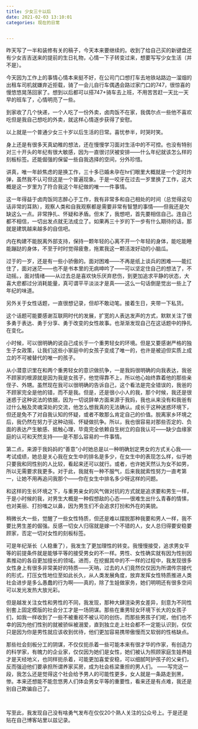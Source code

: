 ```yaml
---
title: 少女三十以后
date: 2021-02-03 13:10:01
categories: 现在的日常


---
```


昨天写了一半和装修有关的稿子，今天本来要继续的。收到了给自己买的新键盘还有少女吉吉送来的提前的生日礼物，心情一下子转变过来，想要写写少女生活（并不是）。

 

今天因为工作上的事情心情本来挺不好，在公司门口想打车去地铁站路边一溜烟的出租车司机就嫌弃近拒载，骑了一会儿自行车偶遇会路过家门口的747，很惊喜的慢悠悠晃荡回家了。想到以后都可以搭747+骑车去上班，不用苦苦赶一天比一天早的班车了，心情明亮了一些。

 

到家收了几个快递，一个人吃了一份外卖，卤肉饭不在家，我偶尔点一些他不喜欢吃但是我自己想吃的外卖，就这样心情逐步获得了安慰。

 

以上就是一个普通少女三十岁以后生活的日常。喜忧参半，时哭时笑。

 

身上还是有很多天真幼稚的想法，还在慢慢学习面对生活中的不可控。也没有特别对三十开头的年纪有很大敏感，因为一直很讨厌被安排——什么年纪就该怎么样的刻板标签。还能倔强的保留一些自我选择的空间，分外珍惜。

 

讲真，唯一年龄焦虑的是换工作，三十多已婚未孕在hr们眼里大概就是一个定时炸弹，虽然我不认可但这是一个普遍现象。于是一咬牙在过去一岁里换了工作，这大概是这一岁里为了符合我这个年纪做的唯一一件事情。

 

这一年得益于卤肉饭同志醉心于工作，我有非常多和自己相处的时间（总觉得这句话非常的耳熟），观察人类和自我观察都是需要非常有智慧的事情——但我还是欠缺这么一点。非常挣扎、怀疑和矛盾。但末了，我想吧，首先要相信自己。连自己都不相信，一切出发点就无法成立了。如果再三十岁的下一步有什么期待的话，那就是建筑越来越多的自信吧。

 

内在构建不能脱离外部支持，保持一颗年轻的心离不开一个年轻的身体，能吃能睡能蹦跶的身体，不至于时时觉得疲惫，拖累我这一颗活泼好动的小脑瓜。

 

过于的一岁，还是有一些小骄傲的。面对困难——不再是纸上谈兵的困难——能扛住了，面对迷茫——也不是书本里的无病呻吟了——可以坚定住自己的想法了，不动摇。，面对情绪——从过去总是喜欢快乐厌弃悲伤，到更加追求平静的状态，大喜大悲都过分消耗能量，真可谓平平淡淡才是真——这么一句话倒是觉出一些上了年纪的味道。

 

另外关于女性话题，一直很想记录，但却不敢动笔。接着生日，夹带一下私货。

这个话题可能要感谢互联网时代的发展，扩宽的人表达发声的方式，默默关注了很多勇于表达、勇于分享、勇于改变的女性故事。也渐渐发现自己在这话题中的挣扎在变化。

 

小时候，可以很明确的说自己成长于一个重男轻女的环境。但是又要感谢严格的独生子女政策，让我们这些小家庭中的女孩子变成了唯一的，也许是被迫但实质上成立的不可被替代的唯一的孩子。

 

从小潜意识里在和两个重男轻女的意识做抗争，一是我妈很明确的向我表达，我爸不顾家的根源就是因为我是女孩子，他觉得靠不上，所以他心始终靠着他的那些亲侄子、外甥。虽然现在我可以很明确的告诉自己，这个看法是完全错误的，我爸的不顾家完全是他的错，而不是我。但是，还是很小小人的我，那个时候，我还是很迷惑于这种说法的依据，因为一切说辞单方面来源于我妈，我也从来没有和我爸有过什么触及灵魂深处的交流，他怎么想我真的无法确认。成长于这种迷惑环境下，但还是免不了对自我认知的怀疑，或者不敢那么肯定自己的价值。脱离家乡环境之后，我仍然在努力于这种动摇、怀疑做抗争。所以，我也很容易对那些否定的、负面的表达产生敏感、抵触心理，毕竟完全依赖自生树立的自我认可——缺少血缘家庭的认可和天然支持——是不那么容易的一件事情。

 

第二点，来源于我妈妈的“善意”小时她总是以一种明确划定男女的方式关心我——考试成绩，她总是关心我在女生中的排名是多少，在女生中的表现怎么样，似乎她只要我和同性别的人比较，看起来还可以就行。或者，也许她天然认为女不如男，所以无需要求我更多。对于此，我就有一种不服气，后来我就索性努力一直考第一，让她不用再追问我那个——你在女生中排名多少呀这样的问题。

 

和这样的生长环境之下，与重男亲女的风气做对抗的方式就是追求要和男生一样，于是小时候的我，对男生大概是一种假想敌的心态——很难生出什么青春的情愫，也对美丽、打扮嗤之以鼻，因为男生们不会追求打扮和外在的美貌。

 

稍微长大一些，觉醒了一些女性特质，但还是难以摆脱那种我要和男人一样，我不要比男生差的倔强。反感一切女人归宿就是嫁一个不错的人，女人总归得要安稳要顾家，否定一切对女性的刻板标签。

 

可是年纪渐长（人稳重了），我发生了更加理性的转变。我慢慢接受，追求男女平等的前提条件就是能够平等的接受男女的不一样。男性、女性确实就有因为性别因素推动的各自更加擅长的领域。进而，在挖掘其中的不一样的过程中，我发现很多女性身上有很多非常美好的特质——天呐，过去的人们竟然仅仅因为所谓传宗接代的形式，打压女性地位至如此长久，从人类发展角度，放弃发挥女性特质推进人类社会进步是多么愚蠢的行为啊——真的，除了生娃做家务，她们明明还有很多空间可以发光发热大放光彩。

 

但是越发关注女性和男性的不同，我发现，那种大肆渲染男女差异，刻意为不同性别套上固定模版的社会分工才是一场阴谋。那些在重男轻女环境下长大的女孩子们，如我一样收到了一些不被重视不被认可的创伤，而那些男孩子们呢，他们也不幸的因为他们性别的就被骄纵被溺爱，直到独立走上社会都不一定能认识到，仅仅只是因为你是男性就应该收到优待，他们更加容易携带傲慢而又软弱的性格缺点。

 

那些社会刻板分工的阴谋，不仅仅扼杀着一些可能本来有很才华的作家，有创造力的科学家，有魄力的企业家，仅仅因为她们是女性，她们被认为照顾家庭生娃养娃才是天经地义，也同样扼杀着，可能更加喜爱安稳，可以细腻呵护孩子的父亲们，反而强迫他们要承担所谓养家买房，成为社会栋梁重担的男人们。 ——写完这一段，我怎么还是觉得这个社会给予男人的可能性更多，女人就是一条路走到黑，惨。本来还想能不能忽悠男人们体会男女平等的重要性，看来还是有点难，我还是别自己欺骗自己了。

​                    

写至此，我发现自己没有啥勇气发布在仅仅20个熟人关注的公众号上。于是还是贴在自己博客站里以兹记录。        